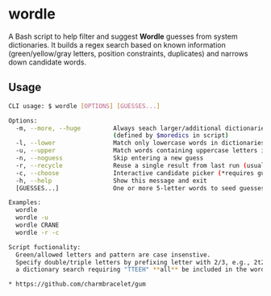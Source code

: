 # wordle

A Bash script to help filter and suggest **Wordle** guesses from system dictionaries.
It builds a regex search based on known information (green/yellow/gray letters, position constraints, duplicates) and narrows down candidate words.

## Usage

```bash
CLI usage: $ wordle [OPTIONS] [GUESSES...]

Options:
  -m, --more, --huge         Always seach larger/additional dictionaries
                             (defined by $moredics in script)
  -l, --lower                Match only lowercase words in dictionaries (default behavior)
  -u, --upper                Match words containing uppercase letters in dictionaries
  -n, --noguess              Skip entering a new guess
  -r, --recycle              Reuse a single result from last run (usually paired with --choose)
  -c, --choose               Interactive candidate picker (*requires gum choose)
  -h, --help                 Show this message and exit
  [GUESSES...]               One or more 5-letter words to seed guesses

Examples:
  wordle
  wordle -u
  wordle CRANE
  wordle -r -c

Script fuctionality:
  Green/allowed letters and pattern are case insenstive.
  Specify double/triple letters by prefixing letter with 2/3, e.g., 2t2eh will result in
  a dictionary search requiring "TTEEH" **all** be included in the word > "TEETH" results.

* https://github.com/charmbracelet/gum

```
